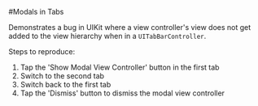 #Modals in Tabs

Demonstrates a bug in UIKit where a view controller's view does not get added to the view hierarchy when in a `UITabBarController`.

Steps to reproduce:

1. Tap the 'Show Modal View Controller' button in the first tab
2. Switch to the second tab
3. Switch back to the first tab
4. Tap the 'Dismiss' button to dismiss the modal view controller
